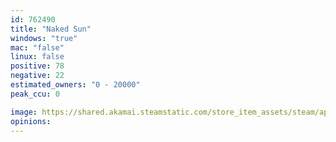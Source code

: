 ```yaml
---
id: 762490
title: "Naked Sun"
windows: "true"
mac: "false"
linux: false
positive: 78
negative: 22
estimated_owners: "0 - 20000"
peak_ccu: 0

image: https://shared.akamai.steamstatic.com/store_item_assets/steam/apps/762490/header.jpg?t=1531846875
opinions:
---
```

